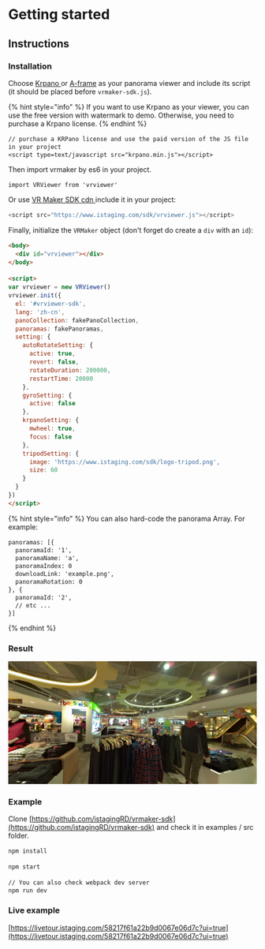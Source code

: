 # Getting started

## Instructions

### Installation

Choose [Krpano ](https://krpano.com/)or [A-frame](https://aframe.io/) as your panorama viewer and include its script \(it should be placed before `vrmaker-sdk.js`\).

{% hint style="info" %}
If you want to use Krpano as your viewer, you can use the free version with watermark to demo. Otherwise, you need to purchase a Krpano license.
{% endhint %}

```markup
// purchase a KRPano license and use the paid version of the JS file in your project
<script type=text/javascript src="krpano.min.js"></script>
```

Then import vrmaker by es6 in your project. 

```text
import VRViewer from 'vrviewer'
```

Or use [VR Maker SDK cdn ](https://www.istaging.com/sdk/vrmaker.js)include it in your project:

```javascript
<script src="https://www.istaging.com/sdk/vrviewer.js"></script>
```

Finally, initialize the `VRMaker` object \(don't forget do create a `div` with an `id`\):

```html
<body>
  <div id="vrviewer"></div>
</body>

<script>
var vrviewer = new VRViewer()
vrviewer.init({
  el: '#vrviewer-sdk',
  lang: 'zh-cn',
  panoCollection: fakePanoCollection,
  panoramas: fakePanoramas,
  setting: {
    autoRotateSetting: {
      active: true,
      revert: false,
      rotateDuration: 200000,
      restartTime: 20000
    },
    gyroSetting: {
      active: false
    },
    krpanoSetting: {
      mwheel: true,
      focus: false
    },
    tripodSetting: {
      image: 'https://www.istaging.com/sdk/logo-tripod.png',
      size: 60
    }
  }
})
</script>
```

{% hint style="info" %}
You can also hard-code the panorama Array. For example:

```text
panoramas: [{
  panoramaId: '1',
  panoramaName: 'a', 
  panoramaIndex: 0
  downloadLink: 'example.png',
  panoramaRotation: 0
}, {
  panoramaId: '2',
  // etc ...
}]
```
{% endhint %}

### Result

![](.gitbook/assets/download-3.png)

### Example

Clone [https://github.com/istagingRD/vrmaker-sdk](https://github.com/istagingRD/vrmaker-sdk) and check it in examples / src folder.

```text
npm install

npm start

// You can also check webpack dev server
npm run dev
```

### Live example

[https://livetour.istaging.com/58217f61a22b9d0067e06d7c?ui=true](https://livetour.istaging.com/58217f61a22b9d0067e06d7c?ui=true)

